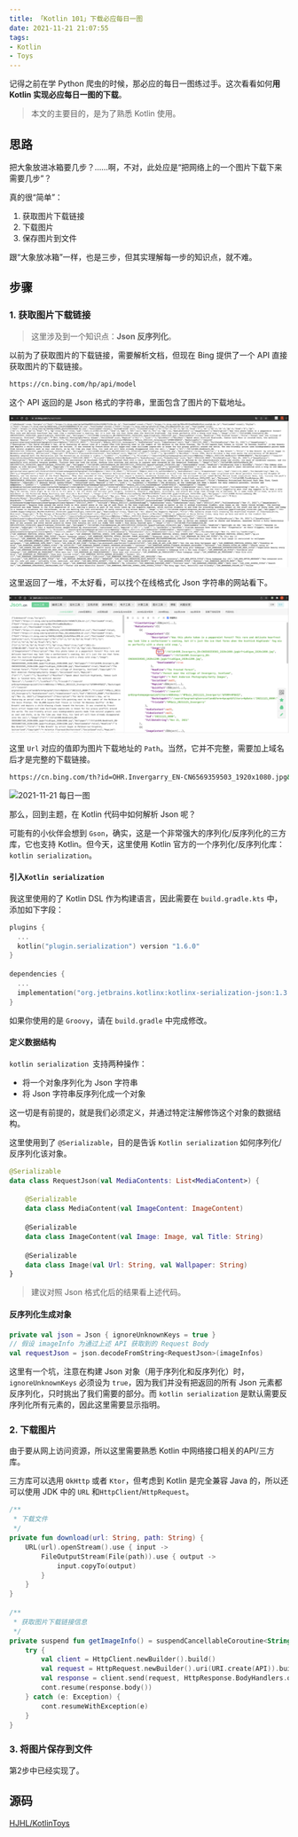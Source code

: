 ```yaml
---
title: 「Kotlin 101」下载必应每日一图
date: 2021-11-21 21:07:55
tags:
- Kotlin
- Toys
---
```


记得之前在学 Python 爬虫的时候，那必应的每日一图练过手。这次看看如何**用 Kotlin 实现必应每日一图的下载**。

> 本文的主要目的，是为了熟悉 Kotlin 使用。

<!-- more -->

## 思路

把大象放进冰箱要几步？……啊，不对，此处应是“把网络上的一个图片下载下来需要几步”？



真的很“简单”：

1. 获取图片下载链接
2. 下载图片
3. 保存图片到文件



跟“大象放冰箱”一样，也是三步，但其实理解每一步的知识点，就不难。

## 步骤

### 1. 获取图片下载链接

> 这里涉及到一个知识点：**Json 反序列化**。

以前为了获取图片的下载链接，需要解析文档，但现在 Bing 提供了一个 API 直接获取图片的下载链接。

```bash
https://cn.bing.com/hp/api/model
```

这个 API 返回的是 Json 格式的字符串，里面包含了图片的下载地址。

![浏览器访问，看下 API 返回结果](/images/bing-api-result.png)

这里返回了一堆，不太好看，可以找个在线格式化 Json 字符串的网站看下。

![在线格式化 Json 字符串结果](/images/bing-pics-download-url.png)

这里 `Url` 对应的值即为图片下载地址的 `Path`。当然，它并不完整，需要加上域名后才是完整的下载链接。

```bash
https://cn.bing.com/th?id=OHR.Invergarry_EN-CN6569359503_1920x1080.jpg&rf=LaDigue_1920x1080.jpg
```

![2021-11-21 每日一图](https://cn.bing.com/th?id=OHR.Invergarry_EN-CN6569359503_1920x1080.jpg&rf=LaDigue_1920x1080.jpg)



那么，回到主题，在 Kotlin 代码中如何解析 Json 呢？

可能有的小伙伴会想到 `Gson`，确实，这是一个非常强大的序列化/反序列化的三方库，它也支持 Kotlin。但今天，这里使用 Kotlin 官方的一个序列化/反序列化库：`kotlin serialization`。

#### 引入`Kotlin serialization`

我这里使用的了 Kotlin DSL 作为构建语言，因此需要在 `build.gradle.kts` 中，添加如下字段：

```kotlin
plugins {
  ...
  kotlin("plugin.serialization") version "1.6.0"
}

dependencies {
  ...
  implementation("org.jetbrains.kotlinx:kotlinx-serialization-json:1.3.1")
}
```

如果你使用的是 `Groovy`，请在 `build.gradle` 中完成修改。

#### 定义数据结构

`kotlin serialization `支持两种操作：

* 将一个对象序列化为 Json 字符串
* 将 Json 字符串反序列化成一个对象

这一切是有前提的，就是我们必须定义，并通过特定注解修饰这个对象的数据结构。

这里使用到了 `@Serializable`，目的是告诉 `Kotlin serialization` 如何序列化/反序列化该对象。

```kotlin
@Serializable
data class RequestJson(val MediaContents: List<MediaContent>) {

    @Serializable
    data class MediaContent(val ImageContent: ImageContent)

    @Serializable
    data class ImageContent(val Image: Image, val Title: String)

    @Serializable
    data class Image(val Url: String, val Wallpaper: String)
}
```

> 建议对照 Json 格式化后的结果看上述代码。

#### 反序列化生成对象

```kotlin
private val json = Json { ignoreUnknownKeys = true }
// 假设 imageInfo 为通过上述 API 获取到的 Request Body
val requestJson = json.decodeFromString<RequestJson>(imageInfos)
```

这里有一个坑，注意在构建 Json 对象（用于序列化和反序列化）时，`ignoreUnknownKeys` 必须设为 `true`，因为我们并没有把返回的所有 Json 元素都反序列化，只时挑出了我们需要的部分。而 `kotlin serialization` 是默认需要反序列化所有元素的，因此这里需要显示指明。

### 2. 下载图片

由于要从网上访问资源，所以这里需要熟悉 Kotlin 中网络接口相关的API/三方库。

三方库可以选用 `OkHttp` 或者 `Ktor`，但考虑到 Kotlin 是完全兼容 Java 的，所以还可以使用 JDK 中的 `URL` 和`HttpClient`/`HttpRequest`。

```kotlin
/**
 * 下载文件
 */
private fun download(url: String, path: String) {
    URL(url).openStream().use { input ->
        FileOutputStream(File(path)).use { output ->
            input.copyTo(output)
        }
    }
}

/**
 * 获取图片下载链接信息
 */
private suspend fun getImageInfo() = suspendCancellableCoroutine<String> { cont ->
    try {
        val client = HttpClient.newBuilder().build()
        val request = HttpRequest.newBuilder().uri(URI.create(API)).build()
        val response = client.send(request, HttpResponse.BodyHandlers.ofString())
        cont.resume(response.body())
    } catch (e: Exception) {
        cont.resumeWithException(e)
    }
}
```

### 3. 将图片保存到文件

第2步中已经实现了。



## 源码

[HJHL/KotlinToys](https://github.com/HJHL/KotlinToys/blob/main/src/main/kotlin/BingPicsDownload.kt)
